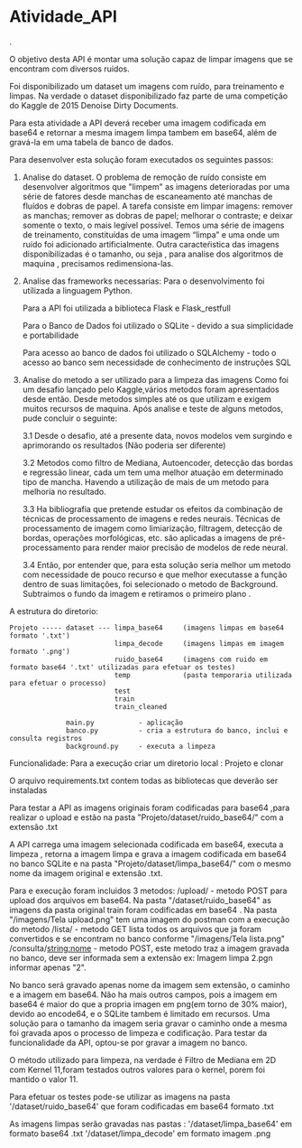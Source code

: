 # Atividade_API
.


O objetivo desta API é montar uma solução capaz de limpar imagens que se encontram com diversos ruídos.

Foi disponibilizado um dataset um imagens com ruído, para treinamento e limpas. Na verdade o dataset disponibilizado faz parte de uma competição do Kaggle de 2015 Denoise Dirty Documents.

Para esta atividade a API deverá receber uma imagem codificada em base64 e retornar a mesma imagem limpa tambem em base64, além de gravá-la em uma tabela de banco de dados.

Para desenvolver esta solução foram executados os seguintes passos:

1. Analise do dataset.
    O problema de remoção de ruído consiste em desenvolver algoritmos que "limpem" as imagens deterioradas por uma série de fatores desde manchas de escaneamento até manchas de fluídos e dobras de papel. A tarefa consiste em limpar imagens: remover as manchas; remover as dobras de papel; melhorar o contraste; e deixar somente o texto, o mais legível possível. Temos uma série de imagens de treinamento, constituídas de uma imagem “limpa” e uma onde um ruído foi adicionado artificialmente. 
    Outra caracteŕistica das imagens disponibilizadas é o tamanho, ou seja , para analise dos algoritmos de maquina , precisamos redimensiona-las.
    
2. Analise das frameworks necessarias:
    Para o desenvolvimento foi utilizada a linguagem Python.
    
    Para a API foi utilizada a biblioteca Flask e Flask_restfull
    
    Para o Banco de Dados foi utilizado o SQLite - devido a sua simplicidade e portabilidade
    
    Para acesso ao banco de dados foi utilizado o SQLAlchemy - todo o acesso ao banco sem necessidade de conhecimento de instruções SQL
    
3. Analise do metodo a ser utilizado para a limpeza das imagens
  Como foi um desafio lançado pelo Kaggle,vários metodos foram apresentados desde então. Desde metodos simples até os que utilizam e exigem muitos recursos de         maquina. Após analise e teste de alguns metodos, pude concluir o seguinte:
  
    3.1 Desde o desafio, até a presente data, novos modelos vem surgindo e aprimorando os resultados (Não poderia ser diferente)
    
    3.2 Metodos como filtro de Mediana, Autoencoder, detecção das bordas e regressão linear, cada um tem uma melhor atuação em determinado tipo de mancha. Havendo         a utilização de mais de um metodo para melhoria no resultado.
    
    3.3 Ha bibliografia que pretende estudar os efeitos da combinação de técnicas de processamento de imagens e redes neurais. Técnicas de processamento de imagem         como limiarização, filtragem, detecção de bordas, operações morfológicas, etc. são aplicadas a imagens de pré-processamento para render maior precisão             de modelos de rede neural.
    
    3.4 Então, por entender que, para esta solução seria melhor um metodo com necessidade de pouco recurso e que melhor executasse a função dentro de suas                 limitações, foi selecionado o metodo de Background. Subtraimos o fundo da imagem e retiramos o primeiro plano .
    

A estrutura do diretorio:

    Projeto ----- dataset --- limpa_base64     (imagens limpas em base64 formato '.txt')
                              limpa_decode     (imagens limpas em imagem formato '.png') 
                              ruido_base64     (imagens com ruido em formato base64 '.txt' utilizadas para efetuar os testes)
                              temp             (pasta temporaria utilizada para efetuar o processo) 
                              test             
                              train
                              train_cleaned
                              
                  main.py           - aplicação
                  banco.py          - cria a estrutura do banco, inclui e consulta registros
                  background.py     - executa a limpeza 
                  
Funcionalidade:
Para a execução criar um diretorio local : Projeto e clonar

O arquivo requirements.txt contem todas as bibliotecas que deverão ser instaladas

Para testar a API as imagens originais foram codificadas para base64 ,para realizar o upload e estão na pasta "Projeto/dataset/ruido_base64/" com a extensão .txt

A API carrega uma imagem selecionada codificada em base64, executa a limpeza , retorna a imagem limpa e grava a imagem codificada em base64 no banco SQLite e na pasta "Projeto/dataset/limpa_base64/" com o mesmo nome da imagem original e extensão .txt.

Para e execução foram incluidos 3 metodos:
        /upload/    - metodo POST para upload dos arquivos em base64. Na pasta "/dataset/ruido_base64" as imagens da pasta original train foram codificadas                       em base64 . Na pasta "/imagens/Tela upload.png" tem uma imagem do postman com a execução do metodo
        /lista/      - metodo GET lista todos os arquivos que ja foram convertidos e se encontram no banco conforme "/imagens/Tela lista.png"
        /consulta/<string:nome>  - metodo POST, este metodo traz a imagem gravada no banco, deve ser informada sem a extensão ex: Imagem limpa    2.pgn informar                                        apenas "2".   
        
No banco será gravado apenas nome da imagem sem extensão, o caminho  e a imagem em base64. Não ha mais outros campos, pois a imagem em base64 é maior do que a propria imagen em png(em torno de 30% maior), devido ao encode64,  e o SQLite tambem é limitado em recursos. Uma solução para o tamanho da imagem seria gravar o caminho onde a mesma foi gravada apos o processo de limpeza e codificação.  Para testar da funcionalidade da API, optou-se por gravar a imagem no banco.

O método utilizado para limpeza, na verdade é Filtro de Mediana em 2D com Kernel 11,foram testados outros valores para o kernel, porem foi mantido o valor 11.

Para efetuar os testes pode-se utilizar as imagens na pasta '/dataset/ruido_base64' que foram codificadas em base64 formato .txt

As imagens limpas serão gravadas nas pastas : '/dataset/limpa_base64' em formato base64 .txt
                                              '/dataset/limpa_decode' em formato imagem .png
                                              


                  
